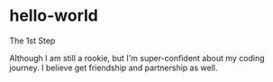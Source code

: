 # hello-world
The 1st Step

Although I am still a rookie, but I'm super-confident about my coding journey.
I believe  get friendship and partnership as well.
